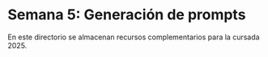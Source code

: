 # Semana 5: Generación de prompts

En este directorio se almacenan recursos complementarios para la cursada 2025.
